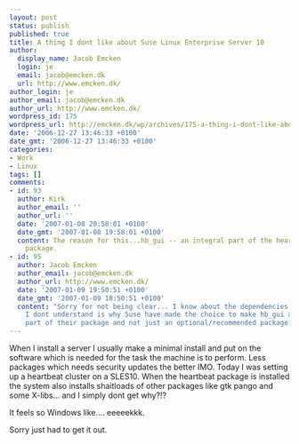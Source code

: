 ```yaml
---
layout: post
status: publish
published: true
title: A thing I dont like about Suse Linux Enterprise Server 10
author:
  display_name: Jacob Emcken
  login: je
  email: jacob@emcken.dk
  url: http://www.emcken.dk/
author_login: je
author_email: jacob@emcken.dk
author_url: http://www.emcken.dk/
wordpress_id: 175
wordpress_url: http://emcken.dk/wp/archives/175-a-thing-i-dont-like-about-suse-linux-enterprise-server-10.html
date: '2006-12-27 13:46:33 +0100'
date_gmt: '2006-12-27 13:46:33 +0100'
categories:
- Work
- Linux
tags: []
comments:
- id: 93
  author: Kirk
  author_email: ''
  author_url: ''
  date: '2007-01-08 20:58:01 +0100'
  date_gmt: '2007-01-08 19:58:01 +0100'
  content: The reason for this...hb_gui -- an integral part of the heartbeat-2.0.5-7.10
    package.
- id: 95
  author: Jacob Emcken
  author_email: jacob@emcken.dk
  author_url: http://www.emcken.dk/
  date: '2007-01-09 19:50:51 +0100'
  date_gmt: '2007-01-09 18:50:51 +0100'
  content: "Sorry for not being clear... I know about the dependencies ;)\r\n\r\nWhat
    I dont understand is why Suse have made the choice to make hb_gui an integral
    part of their package and not just an optional/recommended package."
---
```

When I install a server I usually make a minimal install and put on the software which is needed for the task the machine is to perform. Less packages which needs security updates the better IMO. Today I was setting up a heartbeat cluster on a SLES10. When the heartbeat package is installed the system also installs shaitloads of other packages like gtk pango and some X-libs... and I simply dont get why?!?

It feels so Windows like.... eeeeekkk.

Sorry just had to get it out.

